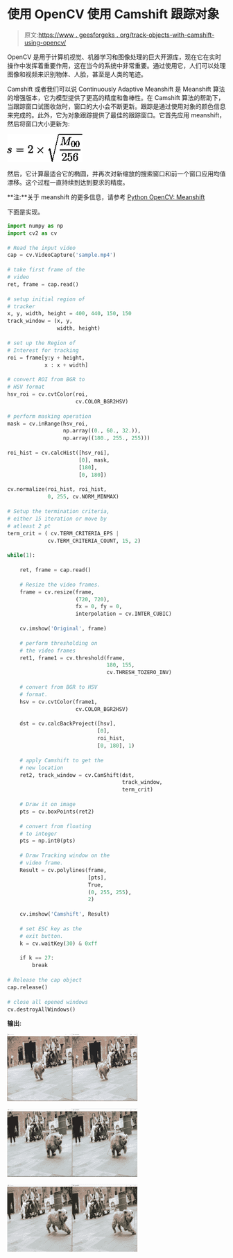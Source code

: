 # 使用 OpenCV 使用 Camshift 跟踪对象

> 原文:[https://www . geesforgeks . org/track-objects-with-camshift-using-opencv/](https://www.geeksforgeeks.org/track-objects-with-camshift-using-opencv/)

OpenCV 是用于计算机视觉、机器学习和图像处理的巨大开源库，现在它在实时操作中发挥着重要作用，这在当今的系统中非常重要。通过使用它，人们可以处理图像和视频来识别物体、人脸，甚至是人类的笔迹。

Camshift 或者我们可以说 Continuously Adaptive Meanshift 是 Meanshift 算法的增强版本，它为模型提供了更高的精度和鲁棒性。在 Camshift 算法的帮助下，当跟踪窗口试图收敛时，窗口的大小会不断更新。跟踪是通过使用对象的颜色信息来完成的。此外，它为对象跟踪提供了最佳的跟踪窗口。它首先应用 meanshift，然后将窗口大小更新为:

![ \[s = 2\times\sqrt{\frac{M_{00}}{256}}\] ](img/77f929c169f7a379ff9e532990913ec2.png "Rendered by QuickLaTeX.com")

然后，它计算最适合它的椭圆，并再次对新缩放的搜索窗口和前一个窗口应用均值漂移。这个过程一直持续到达到要求的精度。

**注:**关于 meanshift 的更多信息，请参考 [Python OpenCV: Meanshift](http://geeksforgeeks.org/python-opencv-meanshift/)

下面是实现。

```py
import numpy as np
import cv2 as cv

# Read the input video
cap = cv.VideoCapture('sample.mp4')

# take first frame of the
# video
ret, frame = cap.read()

# setup initial region of
# tracker
x, y, width, height = 400, 440, 150, 150
track_window = (x, y, 
                width, height)

# set up the Region of
# Interest for tracking
roi = frame[y:y + height,
            x : x + width]

# convert ROI from BGR to
# HSV format
hsv_roi = cv.cvtColor(roi,
                      cv.COLOR_BGR2HSV)

# perform masking operation
mask = cv.inRange(hsv_roi, 
                  np.array((0., 60., 32.)),
                  np.array((180., 255., 255)))

roi_hist = cv.calcHist([hsv_roi], 
                       [0], mask,
                       [180], 
                       [0, 180])

cv.normalize(roi_hist, roi_hist,
             0, 255, cv.NORM_MINMAX)

# Setup the termination criteria, 
# either 15 iteration or move by
# atleast 2 pt
term_crit = ( cv.TERM_CRITERIA_EPS | 
             cv.TERM_CRITERIA_COUNT, 15, 2)

while(1):

    ret, frame = cap.read()

    # Resize the video frames.
    frame = cv.resize(frame, 
                      (720, 720), 
                      fx = 0, fy = 0,
                      interpolation = cv.INTER_CUBIC)

    cv.imshow('Original', frame)

    # perform thresholding on 
    # the video frames
    ret1, frame1 = cv.threshold(frame,
                                180, 155,
                                cv.THRESH_TOZERO_INV)

    # convert from BGR to HSV
    # format.
    hsv = cv.cvtColor(frame1, 
                      cv.COLOR_BGR2HSV)

    dst = cv.calcBackProject([hsv], 
                             [0], 
                             roi_hist, 
                             [0, 180], 1)

    # apply Camshift to get the 
    # new location
    ret2, track_window = cv.CamShift(dst,
                                     track_window,
                                     term_crit)

    # Draw it on image
    pts = cv.boxPoints(ret2)

    # convert from floating
    # to integer
    pts = np.int0(pts)

    # Draw Tracking window on the
    # video frame.
    Result = cv.polylines(frame, 
                          [pts], 
                          True, 
                          (0, 255, 255), 
                          2)

    cv.imshow('Camshift', Result)

    # set ESC key as the
    # exit button.
    k = cv.waitKey(30) & 0xff

    if k == 27:
        break

# Release the cap object
cap.release()

# close all opened windows
cv.destroyAllWindows()
```

**输出:**

![](img/65784d0be7e1974e7a0bd01f2651c6c9.png)

![](img/b78cebdd9f5bfe9ac131505e371c2e3d.png)

![](img/a6eaf63c0bd956eaab64f88058ebd454.png)